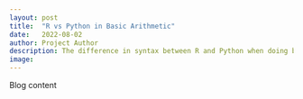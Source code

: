 ```yaml
---
layout: post
title:  "R vs Python in Basic Arithmetic"
date:   2022-08-02
author: Project Author
description: The difference in syntax between R and Python when doing basic arithmetic.
image: 
---
```


Blog content
